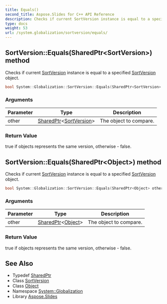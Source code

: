 ```yaml
---
title: Equals()
second_title: Aspose.Slides for C++ API Reference
description: Checks if current SortVersion instance is equal to a specified SortVersion object.
type: docs
weight: 53
url: /system.globalization/sortversion/equals/
---
```

## SortVersion::Equals(SharedPtr\<SortVersion\>) method


Checks if current [SortVersion](../) instance is equal to a specified [SortVersion](../) object.

```cpp
bool System::Globalization::SortVersion::Equals(SharedPtr<SortVersion> other) override
```


### Arguments

| Parameter | Type | Description |
| --- | --- | --- |
| other | [SharedPtr](../../../system/sharedptr/)\<[SortVersion](../)\> | The object to compare. |

### Return Value

true if objects represents the same version, otherwise - false.

## SortVersion::Equals(SharedPtr\<Object\>) method


Checks if current [SortVersion](../) instance is equal to a specified [SortVersion](../) object.

```cpp
bool System::Globalization::SortVersion::Equals(SharedPtr<Object> other) override
```


### Arguments

| Parameter | Type | Description |
| --- | --- | --- |
| other | [SharedPtr](../../../system/sharedptr/)\<[Object](../../../system/object/)\> | The object to compare. |

### Return Value

true if objects represents the same version, otherwise - false.

## See Also

* Typedef [SharedPtr](../../../system/sharedptr/)
* Class [SortVersion](../)
* Class [Object](../../../system/object/)
* Namespace [System::Globalization](../../)
* Library [Aspose.Slides](../../../)